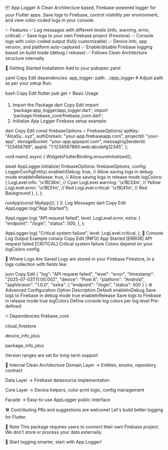 📦 App Logger
A Clean Architecture based, Firebase-powered logger for your Flutter apps.
Save logs to Firebase, control visibility per environment, and view color-coded logs in your console.

✨ Features
✅ Log messages with different levels (info, warning, error, critical)
✅ Save logs to your own Firebase project (Firestore)
✅ Console logs with color-coded output (fully customizable)
✅ Device info, app version, and platform auto-captured
✅ Enable/disable Firebase logging based on build mode (debug / release)
✅ Follows Clean Architecture structure internally

🚀 Getting Started
Installation
Add to your pubspec.yaml:

yaml
Copy
Edit
dependencies:
  app_logger:
    path: ../app_logger  # Adjust path as per your setup
Run:

bash
Copy
Edit
flutter pub get
⚡ Basic Usage
1. Import the Package
dart
Copy
Edit
import 'package:app_logger/app_logger.dart';
import 'package:firebase_core/firebase_core.dart';
2. Initialize App Logger
Firebase setup example:

dart
Copy
Edit
const firebaseOptions = FirebaseOptions(
  apiKey: "AIzaSy...xyz",
  authDomain: "your-app.firebaseapp.com",
  projectId: "your-app",
  storageBucket: "your-app.appspot.com",
  messagingSenderId: "123456789",
  appId: "1:1234567890:web:abcdefg12345",
);

void main() async {
  WidgetsFlutterBinding.ensureInitialized();

  await AppLogger.initialize(
    firebaseOptions: firebaseOptions,
    config: LoggerConfigEntity(
      enableInDebug: true,   // Allow saving logs in debug mode
      enableInRelease: true, // Allow saving logs in release mode
      logColors: {
        LogLevel.info: '\x1B[36m',     // Cyan
        LogLevel.warning: '\x1B[33m',  // Yellow
        LogLevel.error: '\x1B[31m',    // Red
        LogLevel.critical: '\x1B[41m', // Red Background
      },
    ),
  );

  runApp(const MyApp());
}
3. Log Messages
dart
Copy
Edit
AppLogger.log("App Started");

AppLogger.log(
  "API request failed",
  level: LogLevel.error,
  extra: {
    "endpoint": "/login",
    "status": 500,
  },
);

AppLogger.log(
  "Critical system failure",
  level: LogLevel.critical,
);
🎨 Console Log Output Example
csharp
Copy
Edit
[INFO] App Started
[ERROR] API request failed
[CRITICAL] Critical system failure
Colors depend on your logColors config

📂 Where Logs Are Saved
Logs are stored in your Firebase Firestore, in a logs collection with fields like:

json
Copy
Edit
{
  "log": "API request failed",
  "level": "error",
  "timestamp": "2025-07-03T11:00:00Z",
  "device": "Pixel 6",
  "platform": "Android",
  "appVersion": "1.0.0",
  "extra": {
    "endpoint": "/login",
    "status": 500
  }
}
⚙ Advanced Configuration
Option	Description	Default
enableInDebug	Save logs to Firebase in debug mode	true
enableInRelease	Save logs to Firebase in release mode	true
logColors	Define console log colors per log level	Pre-defined

🔥 Dependencies
firebase_core

cloud_firestore

device_info_plus

package_info_plus

Version ranges are set for long-term support

📁 Internal Clean Architecture
Domain Layer → Entities, enums, repository contract

Data Layer → Firebase datasource implementation

Core Layer → Device helpers, color print logic, config management

Facade → Easy-to-use AppLogger public interface

🛠 Contributing
PRs and suggestions are welcome!
Let's build better logging for Flutter.

📢 Note
This package requires users to connect their own Firebase project.
We don't store or process your data externally.

🏁 Start logging smarter, start with App Logger!
